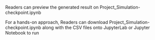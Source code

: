 Readers can preview the generated result on Project_Simulation-checkpoint.ipynb 

For a hands-on approach,
Readers can download Project_Simulation-checkpoint.ipynb along with the CSV files onto JupyterLab or Jupyter Notebook to run
